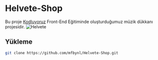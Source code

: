 # Helvete-Shop

Bu proje [Kodluyoruz](https://www.kodluyoruz.org) Front-End Eğitiminde oluşturduğumuz müzik dükkanı projesidir. 
![Helvete](https://i.hizliresim.com/ikeon83.png)

## Yükleme

```bash
git clone https://github.com/mfbynl/Helvete-Shop.git
```
